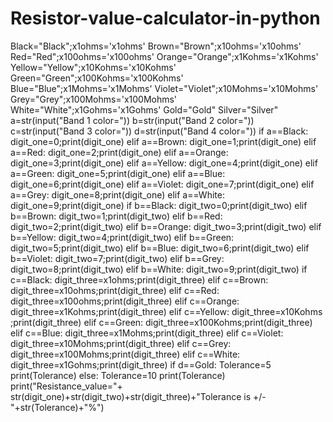 # Resistor-value-calculator-in-python

Black="Black";x1ohms='x1ohms'
Brown="Brown";x10ohms='x10ohms'
Red="Red";x100ohms='x100ohms'
Orange="Orange";x1Kohms='x1Kohms'
Yellow="Yellow";x10Kohms='x10Kohms'
Green="Green";x100Kohms='x100Kohms'
Blue="Blue";x1Mohms='x1Mohms'
Violet="Violet";x10Mohms='x10Mohms'
Grey="Grey";x100Mohms='x100Mohms'
White="White";x1Gohms='x1Gohms'
Gold="Gold"
Silver="Silver"
a=str(input("Band 1 color="))
b=str(input("Band 2 color="))
c=str(input("Band 3 color="))
d=str(input("Band 4 color="))
if a==Black:
    digit_one=0;print(digit_one)
elif a==Brown:
    digit_one=1;print(digit_one)
elif a==Red:
    digit_one=2;print(digit_one)
elif a==Orange:
    digit_one=3;print(digit_one)
elif a==Yellow:
    digit_one=4;print(digit_one)
elif a==Green:
    digit_one=5;print(digit_one)
elif a==Blue:
    digit_one=6;print(digit_one)
elif a==Violet:
    digit_one=7;print(digit_one)
elif a==Grey:
    digit_one=8;print(digit_one)
elif a==White:
    digit_one=9;print(digit_one)
if b==Black:
    digit_two=0;print(digit_two)
elif b==Brown:
    digit_two=1;print(digit_two)
elif b==Red:
    digit_two=2;print(digit_two)
elif b==Orange:
    digit_two=3;print(digit_two)
elif b==Yellow:
    digit_two=4;print(digit_two)
elif b==Green:
    digit_two=5;print(digit_two)
elif b==Blue:
    digit_two=6;print(digit_two)
elif b==Violet:
    digit_two=7;print(digit_two)
elif b==Grey:
    digit_two=8;print(digit_two)
elif b==White:
     digit_two=9;print(digit_two)
if c==Black:
    digit_three=x1ohms;print(digit_three)
elif c==Brown:
    digit_three=x10ohms;print(digit_three)
elif c==Red:
    digit_three=x100ohms;print(digit_three)
elif c==Orange:
    digit_three=x1Kohms;print(digit_three)
elif c==Yellow:
    digit_three=x10Kohms ;print(digit_three)
elif c==Green:
    digit_three=x100Kohms;print(digit_three)
elif c==Blue:
    digit_three=x1Mohms;print(digit_three)
elif c==Violet:
    digit_three=x10Mohms;print(digit_three)
elif c==Grey:
    digit_three=x100Mohms;print(digit_three)
elif c==White:
    digit_three=x1Gohms;print(digit_three)
if d==Gold:
    Tolerance=5 
    print(Tolerance)
else:
   Tolerance=10 
   print(Tolerance)
print("Resistance_value="+ str(digit_one)+str(digit_two)+str(digit_three)+"Tolerance is +/- "+str(Tolerance)+"%")
